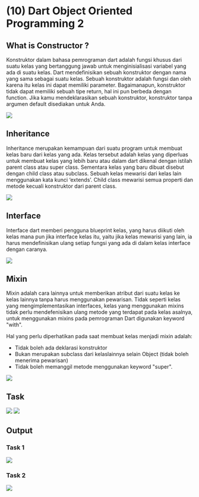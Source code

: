 # (10) Dart Object Oriented Programming 2

## What is Constructor ?
Konstruktor dalam bahasa pemrograman dart adalah fungsi khusus dari suatu kelas yang bertanggung jawab untuk menginisialisasi variabel yang ada di suatu kelas. Dart mendefinisikan sebuah konstruktor dengan nama yang sama sebagai suatu kelas. Sebuah konstruktor adalah fungsi dan oleh karena itu kelas ini dapat memiliki parameter. Bagaimanapun, konstruktor tidak dapat memiliki sebuah tipe return, hal ini pun berbeda dengan function. Jika kamu mendeklarasikan sebuah konstruktor, konstruktor tanpa argumen default disediakan untuk Anda.

<a><img src="https://i.imgur.com/BHbgOTZ.png" /></a>

## Inheritance
Inheritance merupakan kemampuan dari suatu program untuk membuat kelas baru dari kelas yang ada. Kelas tersebut adalah kelas yang diperluas untuk membuat kelas yang lebih baru atau dalam dart dikenal dengan istilah parent class atau super class. Sementara kelas  yang baru dibuat disebut dengan child class atau subclass. Sebuah kelas mewarisi dari kelas lain menggunakan kata kunci ‘extends’. Child class mewarisi semua properti dan metode kecuali konstruktor dari parent class. 

<a><img src="https://i.imgur.com/AD5dFiu.png" /></a>

## Interface

Interface dart memberi pengguna blueprint kelas, yang harus diikuti oleh kelas mana pun jika interface kelas itu, yaitu jika kelas mewarisi yang lain, ia harus mendefinisikan ulang setiap fungsi yang ada di dalam kelas interface dengan caranya.

<a><img src="https://i.imgur.com/t4DMSjl.png" /></a>

## Mixin

Mixin adalah cara lainnya untuk memberikan atribut dari suatu kelas ke kelas lainnya tanpa harus menggunakan pewarisan. Tidak seperti kelas yang mengimplementasikan interfaces, kelas yang menggunakan mixins tidak perlu mendefenisikan ulang metode yang terdapat pada kelas asalnya, untuk menggunakan mixins pada pemrograman Dart digunakan keyword "with".

Hal yang perlu diperhatikan pada saat membuat kelas menjadi mixin adalah:

- Tidak boleh ada deklarasi konstruktor
- Bukan merupakan subclass dari kelaslainnya selain Object (tidak boleh menerima pewarisan)
- Tidak boleh memanggil metode menggunakan keyword "super".


<a><img src="https://i.imgur.com/FMx4xta.png" /></a>

## Task

<a><img src="https://i.imgur.com/Y93qE7h.png" /></a>
<a><img src="https://i.imgur.com/TDx61Ex.png" /></a>


## Output

### Task 1
<a><img src="https://i.imgur.com/CEEscGb.png" /></a>


### Task 2
<a><img src="https://i.imgur.com/ueeGkFz.png" /></a>


